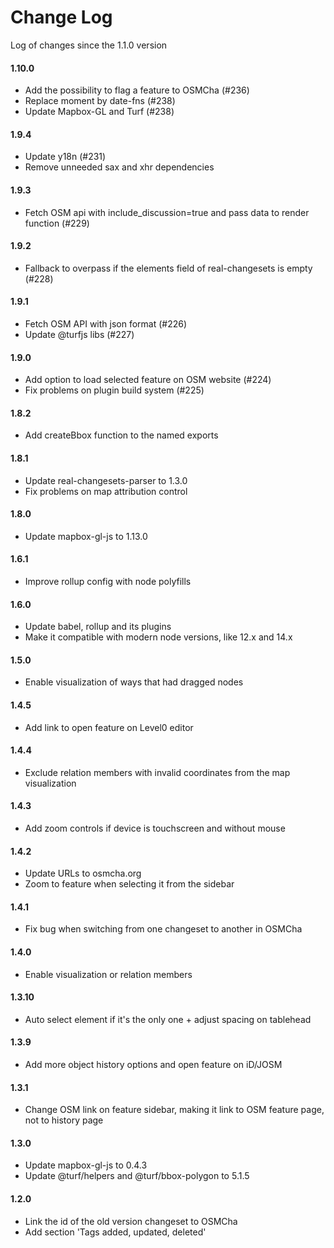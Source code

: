 # Change Log

Log of changes since the 1.1.0 version

#### 1.10.0

- Add the possibility to flag a feature to OSMCha (#236)
- Replace moment by date-fns (#238)
- Update Mapbox-GL and Turf (#238)

#### 1.9.4

- Update y18n (#231)
- Remove unneeded sax and xhr dependencies

#### 1.9.3

- Fetch OSM api with include_discussion=true and pass data to render function (#229)

#### 1.9.2

- Fallback to overpass if the elements field of real-changesets is empty (#228)

#### 1.9.1

- Fetch OSM API with json format (#226)
- Update @turfjs libs (#227)

#### 1.9.0

- Add option to load selected feature on OSM website (#224)
- Fix problems on plugin build system (#225)

#### 1.8.2

- Add createBbox function to the named exports

#### 1.8.1

- Update real-changesets-parser to 1.3.0
- Fix problems on map attribution control

#### 1.8.0

- Update mapbox-gl-js to 1.13.0

#### 1.6.1

- Improve rollup config with node polyfills

#### 1.6.0

- Update babel, rollup and its plugins
- Make it compatible with modern node versions, like 12.x and 14.x

#### 1.5.0

* Enable visualization of ways that had dragged nodes

#### 1.4.5

* Add link to open feature on Level0 editor

#### 1.4.4

* Exclude relation members with invalid coordinates from the map visualization

#### 1.4.3

* Add zoom controls if device is touchscreen and without mouse

#### 1.4.2

* Update URLs to osmcha.org
* Zoom to feature when selecting it from the sidebar

#### 1.4.1

* Fix bug when switching from one changeset to another in OSMCha

#### 1.4.0

* Enable visualization or relation members

#### 1.3.10

* Auto select element if it's the only one + adjust spacing on tablehead

#### 1.3.9

* Add more object history options and open feature on iD/JOSM

#### 1.3.1

* Change OSM link on feature sidebar, making it link to OSM feature page, not to history page

#### 1.3.0

* Update mapbox-gl-js to 0.4.3
* Update @turf/helpers and @turf/bbox-polygon to 5.1.5

#### 1.2.0

* Link the id of the old version changeset to OSMCha
* Add section 'Tags added, updated, deleted'
